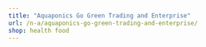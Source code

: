 ```yaml
---
title: "Aquaponics Go Green Trading and Enterprise"
url: /n-a/aquaponics-go-green-trading-and-enterprise/
shop: health food
---
```

